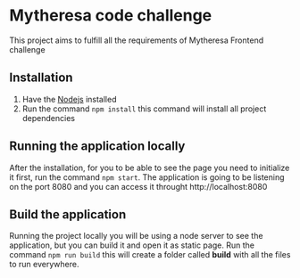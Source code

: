 # Mytheresa code challenge

This project aims to fulfill all the requirements of Mytheresa Frontend challenge

## Installation

1. Have the [Nodejs](https://nodejs.org/) installed
1. Run the command `npm install` this command will install all project dependencies

## Running the application locally

After the installation, for you to be able to see the page you need to initialize it first, run the command `npm start`. The application is going to be listening on the port 8080 and you can access it throught http://localhost:8080

## Build the application

Running the project locally you will be using a node server to see the application, but you can build it and open it as static page. Run the command `npm run build` this will create a folder called **build** with all the files to run everywhere.

